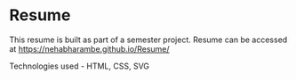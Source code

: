 # Resume
This resume is built as part of a semester project. Resume can be accessed at https://nehabharambe.github.io/Resume/

Technologies used - HTML, CSS, SVG
